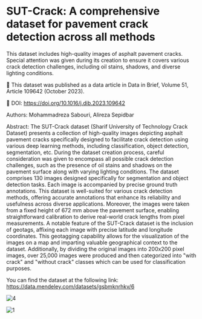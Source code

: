 # SUT-Crack: A comprehensive dataset for pavement crack detection across all methods

This dataset includes high-quality images of asphalt pavement cracks. Special attention was given during its creation to ensure it covers various crack detection challenges, including oil stains, shadows, and diverse lighting conditions.

📄 This dataset was published as a data article in Data in Brief, Volume 51, Article 109642 (October 2023).

📌 DOI: https://doi.org/10.1016/j.dib.2023.109642

Authors: Mohammadreza Sabouri, Alireza Sepidbar



Abstract:
The SUT-Crack dataset (Sharif University of Technology Crack Dataset) presents a collection of high-quality images depicting asphalt pavement cracks specifically designed to facilitate crack detection using various deep learning methods, including classification, object detection, segmentation, etc. During the dataset creation process, careful consideration was given to encompass all possible crack detection challenges, such as the presence of oil stains and shadows on the pavement surface along with varying lighting conditions. The dataset comprises 130 images designed specifically for segmentation and object detection tasks. Each image is accompanied by precise ground truth annotations. This dataset is well-suited for various crack detection methods, offering accurate annotations that enhance its reliability and usefulness across diverse applications. Moreover, the images were taken from a fixed height of 672 mm above the pavement surface, enabling straightforward calibration to derive real-world crack lengths from pixel measurements. A notable feature of the SUT-Crack dataset is the inclusion of geotags, affixing each image with precise latitude and longitude coordinates. This geotagging capability allows for the visualization of the images on a map and imparting valuable geographical context to the dataset. Additionally, by dividing the original images into 200x200 pixel images, over 25,000 images were produced and then categorized into "with crack" and "without crack" classes which can be used for classification purposes.


You can find the dataset at the following link: https://data.mendeley.com/datasets/gsbmknrhkv/6


![4](https://github.com/user-attachments/assets/32bca701-d7a4-402b-b867-c447a6fa9873)


![1](https://github.com/user-attachments/assets/0af135f7-81ac-4267-8236-0daaf4960d90)
